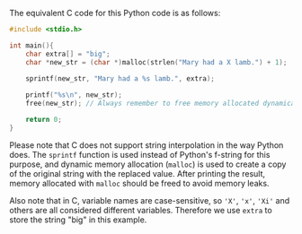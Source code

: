 The equivalent C code for this Python code is as follows:

```c
#include <stdio.h>

int main(){
    char extra[] = "big";
    char *new_str = (char *)malloc(strlen("Mary had a X lamb.") + 1);
    
    sprintf(new_str, "Mary had a %s lamb.", extra);

    printf("%s\n", new_str);
    free(new_str); // Always remember to free memory allocated dynamically.

    return 0;
}
```

Please note that C does not support string interpolation in the way Python does. The `sprintf` function is used instead of Python's f-string for this purpose, and dynamic memory allocation (`malloc`) is used to create a copy of the original string with the replaced value. After printing the result, memory allocated with `malloc` should be freed to avoid memory leaks.

Also note that in C, variable names are case-sensitive, so `'X'`, `'x'`, `'Xi'` and others are all considered different variables. Therefore we use `extra` to store the string "big" in this example.
